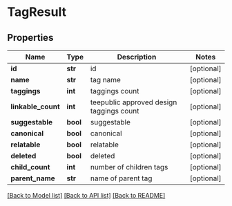 # TagResult

## Properties
Name | Type | Description | Notes
------------ | ------------- | ------------- | -------------
**id** | **str** | id | [optional] 
**name** | **str** | tag name | [optional] 
**taggings** | **int** | taggings count | [optional] 
**linkable_count** | **int** | teepublic approved design taggings count | [optional] 
**suggestable** | **bool** | suggestable | [optional] 
**canonical** | **bool** | canonical | [optional] 
**relatable** | **bool** | relatable | [optional] 
**deleted** | **bool** | deleted | [optional] 
**child_count** | **int** | number of children tags | [optional] 
**parent_name** | **str** | name of parent tag | [optional] 

[[Back to Model list]](../README.md#documentation-for-models) [[Back to API list]](../README.md#documentation-for-api-endpoints) [[Back to README]](../README.md)


